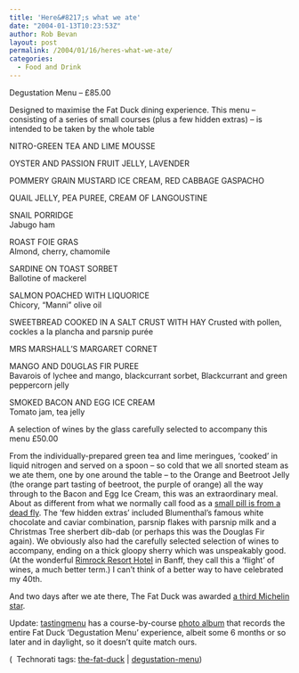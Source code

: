 ```yaml
---
title: 'Here&#8217;s what we ate'
date: "2004-01-13T10:23:53Z"
author: Rob Bevan
layout: post
permalink: /2004/01/16/heres-what-we-ate/
categories:
  - Food and Drink
---
```

Degustation Menu &#8211; £85.00

Designed to maximise the Fat Duck dining experience. This menu &#8211; consisting of a series of small courses (plus a few hidden extras) &#8211; is intended to be taken by the whole table

NITRO-GREEN TEA AND LIME MOUSSE

OYSTER AND PASSION FRUIT JELLY, LAVENDER

POMMERY GRAIN MUSTARD ICE CREAM, RED CABBAGE GASPACHO

QUAIL JELLY, PEA PUREE, CREAM OF LANGOUSTINE

SNAIL PORRIDGE  
Jabugo ham

ROAST FOIE GRAS  
Almond, cherry, chamomile

SARDINE ON TOAST SORBET  
Ballotine of mackerel

SALMON POACHED WITH LIQUORICE  
Chicory, &#8220;Manni&#8221; olive oil

SWEETBREAD COOKED IN A SALT CRUST WITH HAY Crusted with pollen, cockles a la plancha and parsnip purée

MRS MARSHALL&#8217;S MARGARET CORNET

MANGO AND D0UGLAS FIR PUREE  
Bavarois of lychee and mango, blackcurrant sorbet, Blackcurrant and green peppercorn jelly

SMOKED BACON AND EGG ICE CREAM  
Tomato jam, tea jelly

A selection of wines by the glass carefully selected to accompany this menu £50.00

From the individually-prepared green tea and lime meringues, &#8216;cooked&#8217; in liquid nitrogen and served on a spoon &#8211; so cold that we all snorted steam as we ate them, one by one around the table &#8211; to the Orange and Beetroot Jelly (the orange part tasting of beetroot, the purple of orange) <span class="hilite">all</span> the way through to the Bacon and Egg Ice Cream, this was an extraordinary meal. About as different from what we normally call food as a [small pill is from a dead fly][1]. The &#8216;few hidden extras&#8217; included Blumenthal&#8217;s famous white chocolate and caviar combination, parsnip flakes with parsnip milk and a Christmas Tree sherbert dib-dab (or perhaps this was the Douglas Fir again). We obviously also had the carefully selected selection of wines to accompany, ending on a thick gloopy sherry which was unspeakably good. (At the wonderful [Rimrock Resort Hotel][2] in Banff, they call this a &#8216;flight&#8217; of wines, a much better term.) I can&#8217;t think of a better way to have celebrated my 40th.

And two days after we ate there, The Fat Duck was awarded [a third Michelin star][3].

<div class="update">
  Update: <a href="http://www.tastingmenu.com/archive/2005/10-october/20051019.htm">tastingmenu</a> has a course-by-course <a href="http://www.tastingmenu.com/media/2004/20040602-fatduck/index.html">photo album</a> that records the entire Fat Duck &#8216;Degustation Menu&#8217; experience, albeit some 6 months or so later and in daylight, so it doesn&#8217;t quite match ours.
</div>

<p class="technorati-tags">
  (<img style="float: none; padding: 2px 2px 0 2px;"  src="http://robbevan.com/blog/wp-content/themes/robbevan/images/technorati-small.gif" alt="" /> Technorati tags: <a href="http://technorati.com/tag/the-fat-duck" rel="tag">the-fat-duck</a> | <a href="http://technorati.com/tag/degustation-menu" rel="tag">degustation-menu</a>)
</p>

 [1]: http://robbevan.typepad.com/robbish/2003/10/heaven_above_he.html
 [2]: http://www.rimrockresort.com
 [3]: http://shopping.guardian.co.uk/food/story/0,1587,1124378,00.html
